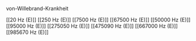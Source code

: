 von-Willebrand-Krankheit

[[20 Hz (E)]]
[[250 Hz (E)]]
[[7500 Hz (E)]]
[[67500 Hz (E)]]
[[50000 Hz (E)]]
[[95000 Hz (E)]]
[[275050 Hz (E)]]
[[475090 Hz (E)]]
[[667000 Hz (E)]]
[[985670 Hz (E)]]
